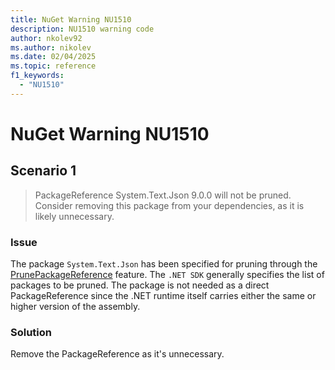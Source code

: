 ```yaml
---
title: NuGet Warning NU1510
description: NU1510 warning code
author: nkolev92
ms.author: nikolev
ms.date: 02/04/2025
ms.topic: reference
f1_keywords: 
  - "NU1510"
---
```


# NuGet Warning NU1510

## Scenario 1

> PackageReference System.Text.Json 9.0.0 will not be pruned. Consider removing this package from your dependencies, as it is likely unnecessary.

### Issue

The package `System.Text.Json` has been specified for pruning through the [PrunePackageReference](../../consume-packages/Package-References-in-Project-Files.md#prunepackagereference) feature.
The `.NET SDK` generally specifies the list of packages to be pruned. The package is not needed as a direct PackageReference since the .NET runtime itself carries either the same or higher version of the assembly.

### Solution

Remove the PackageReference as it's unnecessary.
